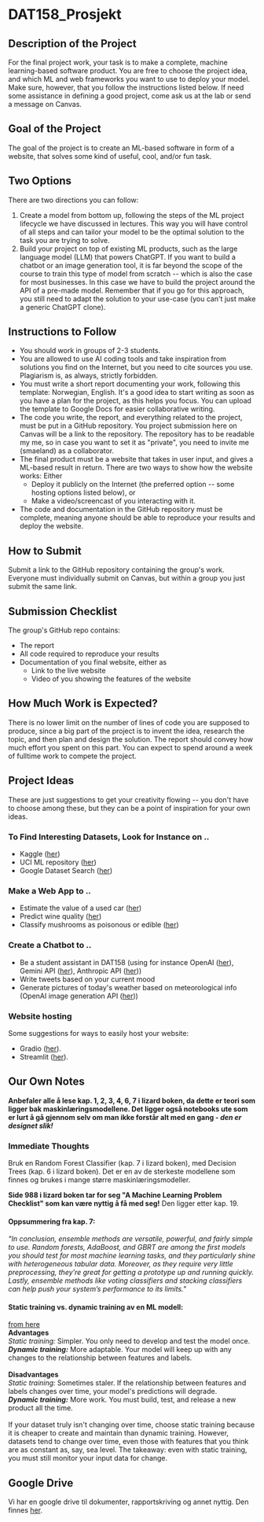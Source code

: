 # DAT158_Prosjekt

## Description of the Project
For the final project work, your task is to make a complete, machine learning-based software product. You are free to choose the project idea, and which ML and web frameworks you want to use to deploy your model. Make sure, however, that you follow the instructions listed below. If need some assistance in defining a good project, come ask us at the lab or send a message on Canvas.

## Goal of the Project
The goal of the project is to create an ML-based software in form of a website, that solves some kind of useful, cool, and/or fun task.

## Two Options
There are two directions you can follow:

1. Create a model from bottom up, following the steps of the ML project lifecycle we have discussed in lectures. This way you will have control of all steps and can tailor your model to be the optimal solution to the task you are trying to solve.
2. Build your project on top of existing ML products, such as the large language model (LLM) that powers ChatGPT. If you want to build a chatbot or an image generation tool, it is far beyond the scope of the course to train this type of model from scratch -- which is also the case for most businesses. In this case we have to build the project around the API of a pre-made model.
Remember that if you go for this approach, you still need to adapt the solution to your use-case (you can't just make a generic ChatGPT clone).
 
## Instructions to Follow
- You should work in groups of 2-3 students.
- You are allowed to use AI coding tools and take inspiration from solutions you find on the Internet, but you need to cite sources you use. Plagiarism is, as always, strictly forbidden.
- You must write a short report documenting your work, following this template: Norwegian, English. It's a good idea to start writing as soon as you have a plan for the project, as this helps you focus. You can upload the template to Google Docs for easier collaborative writing.
- The code you write, the report, and everything related to the project, must be put in a GitHub repository. You project submission here on Canvas will be a link to the repository. The repository has to be readable my me, so in case you want to set it as "private", you need to invite me (smaeland) as a collaborator.
- The final product must be a website that takes in user input, and gives a ML-based result in return. There are two ways to show how the website works: Either
    - Deploy it publicly on the Internet (the preferred option -- some hosting options listed below), or
    - Make a video/screencast of you interacting with it.
- The code and documentation in the GitHub repository must be complete, meaning anyone should be able to reproduce your results and deploy the website.

## How to Submit
Submit a link to the GitHub repository containing the group's work. Everyone must individually submit on Canvas, but within a group you just submit the same link.

## Submission Checklist
The group's GitHub repo contains:
- The report
- All code required to reproduce your results
- Documentation of you final website, either as
    - Link to the live website
    - Video of you showing the features of the website

## How Much Work is Expected?
There is no lower limit on the number of lines of code you are supposed to produce, since a big part of the project is to invent the idea, research the topic, and then plan and design the solution. The report should convey how much effort you spent on this part. You can expect to spend around a week of fulltime work to compete the project.

## Project Ideas
These are just suggestions to get your creativity flowing -- you don't have to choose among these, but they can be a point of inspiration for your own ideas. 

### To Find Interesting Datasets, Look for Instance on ..
- Kaggle ([her](https://www.kaggle.com/datasets))
- UCI ML repository ([her](https://archive.ics.uci.edu/))
- Google Dataset Search ([her](https://datasetsearch.research.google.com/))

### Make a Web App to ..
- Estimate the value of a used car ([her](https://www.kaggle.com/competitions/playground-series-s4e9/))
- Predict wine quality ([her](https://archive.ics.uci.edu/dataset/186/wine+quality))
- Classify mushrooms as poisonous or edible ([her](https://archive.ics.uci.edu/dataset/73/mushroom))

### Create a Chatbot to ..
- Be a student assistant in DAT158 (using for instance OpenAI ([her](https://platform.openai.com/docs/overview)), Gemini API ([her](https://ai.google.dev/gemini-api/docs)), Anthropic API ([her](https://docs.anthropic.com/en/api/getting-started)))
- Write tweets based on your current mood
- Generate pictures of today's weather based on meteorological info (OpenAI image generation API ([her](https://platform.openai.com/docs/guides/images/image-generation)))

### Website hosting
Some suggestions for ways to easily host your website:
- Gradio ([her](https://www.gradio.app/)).
- Streamlit ([her](https://streamlit.io/)).

## Our Own Notes
**Anbefaler alle å lese kap. 1, 2, 3, 4, 6, 7 i lizard boken, da dette er teori som ligger bak maskinlæringsmodellene. Det ligger også notebooks ute som er lurt å gå gjennom selv om man ikke forstår alt med en gang - *den er designet slik!***

### Immediate Thoughts
Bruk en Random Forest Classifier (kap. 7 i lizard boken), med Decision Trees (kap. 6 i lizard boken).
Det er en av de sterkeste modellene som finnes og brukes i mange større maskinlæringsmodeller.

**Side 988 i lizard boken tar for seg "A Machine Learning Problem Checklist" som kan være nyttig å få med seg!** Den ligger etter kap. 19.

#### Oppsummering fra kap. 7:
*"In conclusion, ensemble methods are versatile, powerful, and fairly simple to use. Random forests, AdaBoost, and GBRT are among the first models you should test for most machine learning tasks, and they particularly shine with heterogeneous tabular data. Moreover, as they require very little preprocessing, they’re great for getting a prototype up and running quickly. Lastly, ensemble methods like voting classifiers and stacking classifiers can help push your system’s performance to its limits."*

#### Static training vs. dynamic training av en ML modell:
[from here](https://developers.google.com/machine-learning/crash-course/production-ml-systems/static-vs-dynamic-training) <br />
**Advantages** <br />
*Static training:*	Simpler. You only need to develop and test the model once. <br />
***Dynamic training:*** More adaptable. Your model will keep up with any changes to the relationship between features and labels. <br />
<br />
**Disadvantages** <br />
*Static training:*	Sometimes staler. If the relationship between features and labels changes over time, your model's predictions will degrade. <br />
***Dynamic training:*** More work. You must build, test, and release a new product all the time. <br />
<br />
If your dataset truly isn't changing over time, choose static training because it is cheaper to create and maintain than dynamic training. However, datasets tend to change over time, even those with features that you think are as constant as, say, sea level. The takeaway: even with static training, you must still monitor your input data for change.

## Google Drive
Vi har en google drive til dokumenter, rapportskriving og annet nyttig.
Den finnes [her](https://drive.google.com/drive/folders/1YO_cdITiRyF1ruG6hA6MQTmpEVm-r7tf?usp=drive_link).
